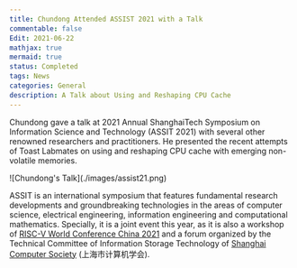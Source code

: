 ```yaml
---
title: Chundong Attended ASSIST 2021 with a Talk
commentable: false
Edit: 2021-06-22
mathjax: true
mermaid: true
status: Completed
tags: News
categories: General
description: A Talk about Using and Reshaping CPU Cache
---
```


<p>Chundong gave a talk at 2021 Annual ShanghaiTech Symposium on Information Science and Technology (ASSIT 2021) with several other renowned researchers and practitioners. He presented the recent attempts of Toast Labmates on using and reshaping CPU cache with emerging non-volatile memories.</p>

<p>![Chundong's Talk](./images/assist21.png)</p>

<p>ASSIT is an international symposium that features fundamental research developments and groundbreaking technologies in the areas of computer science, electrical engineering, information engineering and computational mathematics. Specially, it is a joint event this year, as it is also a workshop of <a href="https://www.riscv-conf-china.com/index.html" target="_blank">RISC-V World Conference China 2021</a> and a forum organized by the Technical Committee of Information Storage Technology of <a href="http://scs.sh.cn/" target="_blank">Shanghai Computer Society</a> (&#19978;&#28023;&#24066;&#35745;&#31639;&#26426;&#23398;&#20250;). </p>




